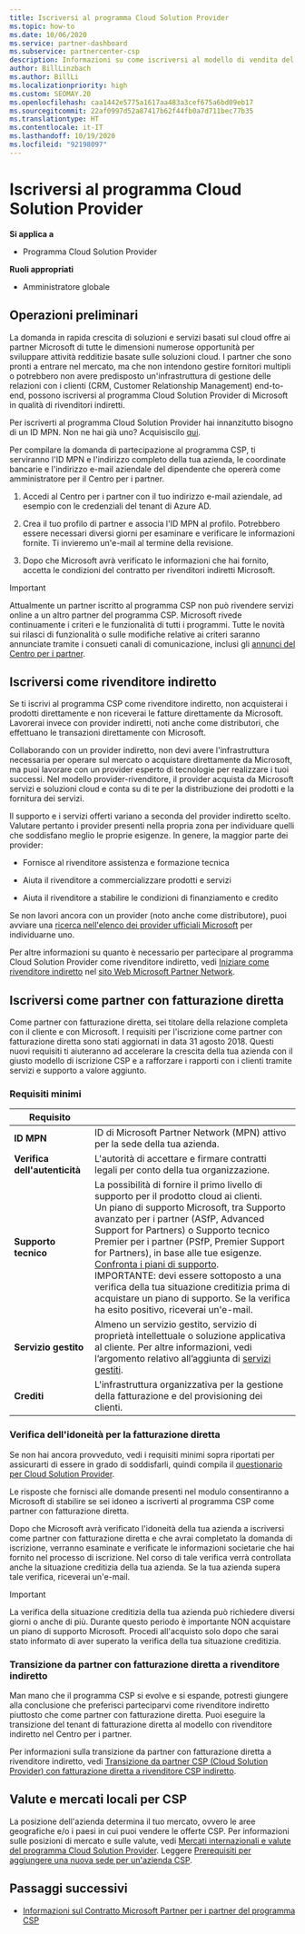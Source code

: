 ```yaml
---
title: Iscriversi al programma Cloud Solution Provider
ms.topic: how-to
ms.date: 10/06/2020
ms.service: partner-dashboard
ms.subservice: partnercenter-csp
description: Informazioni su come iscriversi al modello di vendita del programma Cloud Solution Provider (CSP) più adatto per l'azienda, ad esempio come rivenditore indiretto o partner con fatturazione diretta.
author: BillLinzbach
ms.author: BillLi
ms.localizationpriority: high
ms.custom: SEOMAY.20
ms.openlocfilehash: caa1442e5775a1617aa483a3cef675a6bd09eb17
ms.sourcegitcommit: 22af0997d52a87417b62f44fb0a7d711bec77b35
ms.translationtype: HT
ms.contentlocale: it-IT
ms.lasthandoff: 10/19/2020
ms.locfileid: "92198097"
---
```

# <a name="enroll-in-the-cloud-solution-provider-program"></a>Iscriversi al programma Cloud Solution Provider

**Si applica a**

- Programma Cloud Solution Provider  

**Ruoli appropriati**

- Amministratore globale

## <a name="get-started"></a>Operazioni preliminari

La domanda in rapida crescita di soluzioni e servizi basati sul cloud offre ai partner Microsoft di tutte le dimensioni numerose opportunità per sviluppare attività redditizie basate sulle soluzioni cloud. I partner che sono pronti a entrare nel mercato, ma che non intendono gestire fornitori multipli o potrebbero non avere predisposto un'infrastruttura di gestione delle relazioni con i clienti (CRM, Customer Relationship Management) end-to-end, possono iscriversi al programma Cloud Solution Provider di Microsoft in qualità di rivenditori indiretti.

Per iscriverti al programma Cloud Solution Provider hai innanzitutto bisogno di un ID MPN. Non ne hai già uno? Acquisiscilo [qui](https://partner.microsoft.com/).

Per compilare la domanda di partecipazione al programma CSP, ti serviranno l'ID MPN e l'indirizzo completo della tua azienda, le coordinate bancarie e l'indirizzo e-mail aziendale del dipendente che opererà come amministratore per il Centro per i partner.

1. Accedi al Centro per i partner con il tuo indirizzo e-mail aziendale, ad esempio con le credenziali del tenant di Azure AD.

2. Crea il tuo profilo di partner e associa l'ID MPN al profilo.
Potrebbero essere necessari diversi giorni per esaminare e verificare le informazioni fornite. Ti invieremo un'e-mail al termine della revisione.

3. Dopo che Microsoft avrà verificato le informazioni che hai fornito, accetta le condizioni del contratto per rivenditori indiretti Microsoft.

> [!IMPORTANT]  
> Attualmente un partner iscritto al programma CSP non può rivendere servizi online a un altro partner del programma CSP. Microsoft rivede continuamente i criteri e le funzionalità di tutti i programmi. Tutte le novità sui rilasci di funzionalità o sulle modifiche relative ai criteri saranno annunciate tramite i consueti canali di comunicazione, inclusi gli [annunci del Centro per i partner](announcements/index.md).

## <a name="enroll-as-an-indirect-reseller"></a>Iscriversi come rivenditore indiretto

Se ti iscrivi al programma CSP come rivenditore indiretto, non acquisterai i prodotti direttamente e non riceverai le fatture direttamente da Microsoft. Lavorerai invece con provider indiretti, noti anche come distributori, che effettuano le transazioni direttamente con Microsoft.

Collaborando con un provider indiretto, non devi avere l'infrastruttura necessaria per operare sul mercato o acquistare direttamente da Microsoft, ma puoi lavorare con un provider esperto di tecnologie per realizzare i tuoi successi. Nel modello provider-rivenditore, il provider acquista da Microsoft servizi e soluzioni cloud e conta su di te per la distribuzione dei prodotti e la fornitura dei servizi.

Il supporto e i servizi offerti variano a seconda del provider indiretto scelto. Valutare pertanto i provider presenti nella propria zona per individuare quelli che soddisfano meglio le proprie esigenze. In genere, la maggior parte dei provider:

- Fornisce al rivenditore assistenza e formazione tecnica

- Aiuta il rivenditore a commercializzare prodotti e servizi

- Aiuta il rivenditore a stabilire le condizioni di finanziamento e credito

Se non lavori ancora con un provider (noto anche come distributore), puoi avviare una [ricerca nell'elenco dei provider ufficiali Microsoft](https://partnercenter.microsoft.com/partner/find-a-provider) per individuarne uno.

Per altre informazioni su quanto è necessario per partecipare al programma Cloud Solution Provider come rivenditore indiretto, vedi [Iniziare come rivenditore indiretto](https://partner.microsoft.com/cloud-solution-provider/whats-required) nel [sito Web Microsoft Partner Network](https://partner.microsoft.com/). 

## <a name="enroll-as-a-direct-bill-partner"></a>Iscriversi come partner con fatturazione diretta

Come partner con fatturazione diretta, sei titolare della relazione completa con il cliente e con Microsoft. I requisiti per l'iscrizione come partner con fatturazione diretta sono stati aggiornati in data 31 agosto 2018. Questi nuovi requisiti ti aiuteranno ad accelerare la crescita della tua azienda con il giusto modello di iscrizione CSP e a rafforzare i rapporti con i clienti tramite servizi e supporto a valore aggiunto.

### <a name="minimum-requirements"></a>Requisiti minimi

|**Requisito**|                             |
|--------------------------------|--------------------------------------------------------------|
|**ID MPN**   |ID di Microsoft Partner Network (MPN) attivo per la sede della tua azienda.    |
|**Verifica dell'autenticità**   |L'autorità di accettare e firmare contratti legali per conto della tua organizzazione.|
|**Supporto tecnico**   |La possibilità di fornire il primo livello di supporto per il prodotto cloud ai clienti. <br>Un piano di supporto Microsoft, tra Supporto avanzato per i partner (ASfP, Advanced Support for Partners) o Supporto tecnico Premier per i partner (PSfP, Premier Support for Partners), in base alle tue esigenze. [Confronta i piani di supporto](https://partner.microsoft.com/support/partnersupport).<br> IMPORTANTE: devi essere sottoposto a una verifica della tua situazione creditizia prima di acquistare un piano di supporto. Se la verifica ha esito positivo, riceverai un'e-mail. |
|**Servizio gestito**   |Almeno un servizio gestito, servizio di proprietà intellettuale o soluzione applicativa al cliente. Per altre informazioni, vedi l’argomento relativo all’aggiunta di [servizi gestiti](https://partner.microsoft.com/business-opportunities/managed-services-provider).|
|**Crediti** |L'infrastruttura organizzativa per la gestione della fatturazione e del provisioning dei clienti.

### <a name="verify-direct-bill-eligibility"></a>Verifica dell'idoneità per la fatturazione diretta

Se non hai ancora provveduto, vedi i requisiti minimi sopra riportati per assicurarti di essere in grado di soddisfarli, quindi compila il [questionario per Cloud Solution Provider](https://partner.microsoft.com/cloud-solution-provider/assessment).

Le risposte che fornisci alle domande presenti nel modulo consentiranno a Microsoft di stabilire se sei idoneo a iscriverti al programma CSP come partner con fatturazione diretta.

Dopo che Microsoft avrà verificato l'idoneità della tua azienda a iscriversi come partner con fatturazione diretta e che avrai completato la domanda di iscrizione, verranno esaminate e verificate le informazioni societarie che hai fornito nel processo di iscrizione. Nel corso di tale verifica verrà controllata anche la situazione creditizia della tua azienda. Se la tua azienda supera tale verifica, riceverai un'e-mail.

>[!IMPORTANT]
>La verifica della situazione creditizia della tua azienda può richiedere diversi giorni o anche di più. Durante questo periodo è importante NON acquistare un piano di supporto Microsoft. Procedi all'acquisto solo dopo che sarai stato informato di aver superato la verifica della tua situazione creditizia.

### <a name="transition-from-direct-bill-to-indirect-reseller"></a>Transizione da partner con fatturazione diretta a rivenditore indiretto

Man mano che il programma CSP si evolve e si espande, potresti giungere alla conclusione che preferisci parteciparvi come rivenditore indiretto piuttosto che come partner con fatturazione diretta. Puoi eseguire la transizione del tenant di fatturazione diretta al modello con rivenditore indiretto nel Centro per i partner.

Per informazioni sulla transizione da partner con fatturazione diretta a rivenditore indiretto, vedi [Transizione da partner CSP (Cloud Solution Provider) con fatturazione diretta a rivenditore CSP indiretto](transition-direct-to-indirect.md).

## <a name="csp-regional-markets-and-currencies"></a>Valute e mercati locali per CSP

La posizione dell'azienda determina il tuo mercato, ovvero le aree geografiche e/o i paesi in cui puoi vendere le offerte CSP. Per informazioni sulle posizioni di mercato e sulle valute, vedi [Mercati internazionali e valute del programma Cloud Solution Provider](regional-authorization-overview.md).
Leggere [Prerequisiti per aggiungere una nuova sede per un'azienda CSP](manage-locations.md).

## <a name="next-steps"></a>Passaggi successivi

- [Informazioni sul Contratto Microsoft Partner per i partner del programma CSP](microsoft-partner-agreement.md)